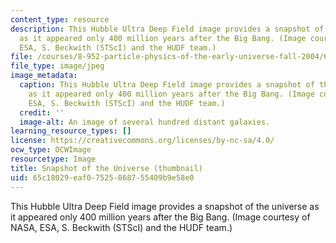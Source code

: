 ```yaml
---
content_type: resource
description: This Hubble Ultra Deep Field image provides a snapshot of the universe
  as it appeared only 400 million years after the Big Bang. (Image courtesy of NASA,
  ESA, S. Beckwith (STScI) and the HUDF team.)
file: /courses/8-952-particle-physics-of-the-early-universe-fall-2004/65c18029eaf07525868755409b9e58e0_8-952f04-th.jpg
file_type: image/jpeg
image_metadata:
  caption: This Hubble Ultra Deep Field image provides a snapshot of the universe
    as it appeared only 400 million years after the Big Bang. (Image courtesy of NASA,
    ESA, S. Beckwith (STScI) and the HUDF team.)
  credit: ''
  image-alt: An image of several hundred distant galaxies.
learning_resource_types: []
license: https://creativecommons.org/licenses/by-nc-sa/4.0/
ocw_type: OCWImage
resourcetype: Image
title: Snapshot of the Universe (thumbnail)
uid: 65c18029-eaf0-7525-8687-55409b9e58e0
---
```

This Hubble Ultra Deep Field image provides a snapshot of the universe as it appeared only 400 million years after the Big Bang. (Image courtesy of NASA, ESA, S. Beckwith (STScI) and the HUDF team.)